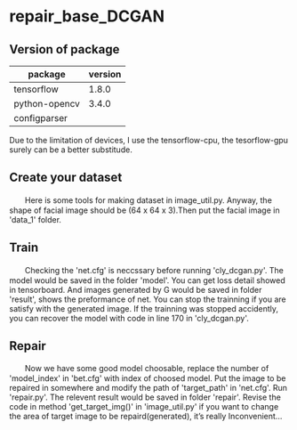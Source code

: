 # repair_base_DCGAN
## Version of package

|package|version|
|------|------|
|tensorflow| 1.8.0|
|python-opencv|3.4.0|
|configparser|    |
Due to the limitation of devices, I use the tensorflow-cpu, the tesorflow-gpu surely can be a better substitude. 
## Create your dataset
　　Here is some tools for making dataset in image_util.py. Anyway, the shape of facial image should be (64 x 64 x 3).Then put the facial image in 'data_1' folder.
## Train
　　Checking the 'net.cfg' is neccssary before running 'cly_dcgan.py'. The model would be saved in the folder 'model'. You can get loss detail showed in tensorboard. And images generated by G would be saved in folder 'result', shows the preformance of net. You can stop the trainning if you are satisfy with the generated image. If the trainning was stopped accidently, you can recover the model with code in line 170 in 'cly_dcgan.py'.
## Repair
　　Now we have some good model choosable, replace the number of 'model_index' in 'bet.cfg' with index of choosed model. Put the image to be repaired in somewhere and modify the path of 'target_path' in 'net.cfg'. Run 'repair.py'. The relevent result would be saved in folder 'repair'. Revise the code in method 'get_target_img()' in 'image_util.py' if you want to change the area of target image to be repaird(generated), it’s really Inconvenient...
  
  
